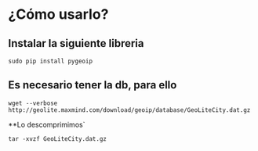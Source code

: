 # ¿Cómo usarlo?

## Instalar la siguiente libreria

`sudo pip install pygeoip`

## Es necesario tener la db, para ello 

`wget --verbose http://geolite.maxmind.com/download/geoip/database/GeoLiteCity.dat.gz`

**Lo descomprimimos`

`tar -xvzf GeoLiteCity.dat.gz`
 
